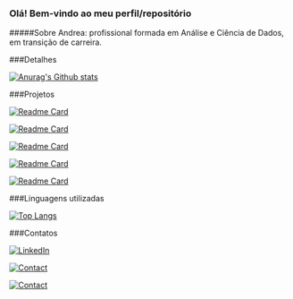 ### Olá! Bem-vindo ao meu perfil/repositório

#####Sobre Andrea: profissional formada em Análise e Ciência de Dados, em transição de carreira.



###Detalhes


[![Anurag's Github stats](https://github-readme-stats.vercel.app/api?username=dearamires&show_icons=true&theme=dark)](https://github.com/anuraghazra/github-readme-stats)

###Projetos



[![Readme Card](https://github-readme-stats.vercel.app/api/pin/?username=dearamires&repo=Credit-Card-Fraud-Detection&theme=dark)](https://github.com/dearamires/Credit-Card-Fraud-Detection)

[![Readme Card](https://github-readme-stats.vercel.app/api/pin/?username=dearamires&repo=Credit-Score&theme=dark)](https://github.com/dearamires/Credit-Score)

[![Readme Card](https://github-readme-stats.vercel.app/api/pin/?username=dearamires&repo=Predicao-de-Cancer-de-Mama&theme=dark)](https://github.com/dearamires/Predicao-de-Cancer-de-Mama)

[![Readme Card](https://github-readme-stats.vercel.app/api/pin/?username=dearamires&repo=cancer-de-prostata&theme=dark)](https://github.com/dearamires/cancer-de-prostata)

[![Readme Card](https://github-readme-stats.vercel.app/api/pin/?username=dearamires&repo=previsao-de-renda&theme=dark)](https://github.com/dearamires/previsao-de-renda)


###Linguagens utilizadas

[![Top Langs](https://github-readme-stats.vercel.app/api/top-langs/?username=dearamires&layout=compact)](https://github.com/anuraghazra/github-readme-stats)


###Contatos


[![LinkedIn](https://img.shields.io/badge/LinkedIn-Connect-blue?style=flat&logo=linkedin)](https://www.linkedin.com/in/andrea-ramires)

[![Contact](https://img.shields.io/badge/Contact-andrear2221@gmail.com-blue)](mailto:andrear2221@gmail.com)

[![Contact](https://img.shields.io/badge/Github-Connect-blue?style=flat&logo=github)](https://github.com/dearamires)
